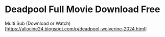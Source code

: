 # Deadpool Full Movie Download Free
Multi Sub
(Download or Watch)[https://allocine24.blogspot.com/p/deadpool-wolverine-2024.html] 
